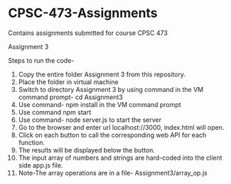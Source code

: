 # CPSC-473-Assignments
Contains assignments submitted for course CPSC 473

Assignment 3

Steps to run the code-
1. Copy the entire folder Assignment 3 from this repository.
2. Place the folder in virtual machine
3. Switch to directory Assignment 3 by using command in the VM command prompt- cd Assignment3
4. Use command- npm install in the VM command prompt
5. Use command npm start
5. Use command- node server.js to start the server
6. Go to the browser and enter url localhost://3000, index.html will open.
7. Click on each button to call the corresponding web API for each function.
8. The results will be displayed below the button.
9. The input array of numbers and strings are hard-coded into the client side app.js file.
10. Note-The array operations are in a file- Assignment3/array_op.js
